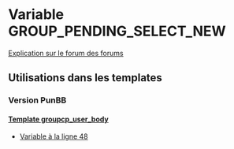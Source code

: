 # Variable GROUP_PENDING_SELECT_NEW
[Explication sur le forum des forums](http://forum.forumactif.com/t294113-listing-des-variables#GROUP_PENDING_SELECT_NEW)

## Utilisations dans les templates

### Version PunBB

#### [Template groupcp_user_body](punbb/groupcp_user_body.md)
* [Variable à la ligne 48](../punbb/groupcp_user_body.tpl#L48)